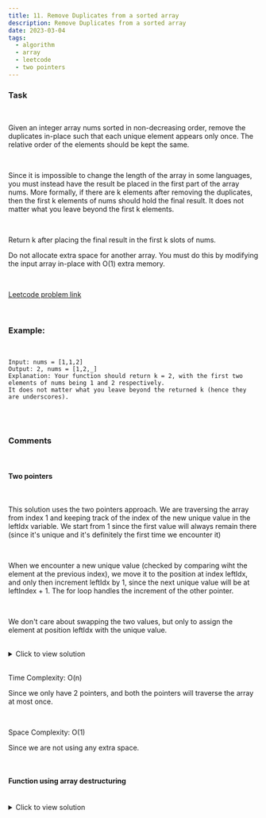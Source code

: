 ```yaml
---
title: 11. Remove Duplicates from a sorted array
description: Remove Duplicates from a sorted array
date: 2023-03-04
tags:
  - algorithm
  - array
  - leetcode
  - two pointers
---
```


### Task

<br />

Given an integer array nums sorted in non-decreasing order, remove the duplicates in-place such that each unique element appears only once. The relative order of the elements should be kept the same.

<br />

Since it is impossible to change the length of the array in some languages, you must instead have the result be placed in the first part of the array nums. More formally, if there are k elements after removing the duplicates, then the first k elements of nums should hold the final result. It does not matter what you leave beyond the first k elements.

<br />

Return k after placing the final result in the first k slots of nums.

Do not allocate extra space for another array. You must do this by modifying the input array in-place with O(1) extra memory.

<br />

[Leetcode problem link](https://leetcode.com/problems/remove-duplicates-from-sorted-array/)

<br />

### Example:

<br />

```
Input: nums = [1,1,2]
Output: 2, nums = [1,2,_]
Explanation: Your function should return k = 2, with the first two elements of nums being 1 and 2 respectively.
It does not matter what you leave beyond the returned k (hence they are underscores).
```

<br />
<br />

### Comments

<br />

#### Two pointers

<br />

This solution uses the two pointers approach. We are traversing the array from index 1 and keeping track of the index of the new unique value in the leftIdx variable.
We start from 1 since the first value will always remain there (since it's unique and it's definitely the first time we encounter it)

<br />

When we encounter a new unique value (checked by comparing wiht the element at the previous index), we move it to the position at index leftIdx, and only then increment leftIdx by 1, since the next unique value will be at leftIndex + 1.
The for loop handles the increment of the other pointer.

<br />

We don't care about swapping the two values, but only to assign the element at position leftIdx with the unique value.

<br />

<details>
  <summary>Click to view solution</summary>

```js
var removeDuplicates = function (nums) {
  if (nums.length < 2) return nums;

  let leftPointer = 1;

  for (let i = 1; i < nums.length; i++) {
    let previous = nums[i - 1];
    let current = nums[i];
    if (previous !== current) {
      nums[leftPointer] = nums[i];
      leftPointer++;
    }
  }

  return leftPointer;
};
```

</details>

<br />

Time Complexity: O(n)

Since we only have 2 pointers, and both the pointers will traverse the array at most once.

<br />

Space Complexity: O(1)

Since we are not using any extra space.

<br />

#### Function using array destructuring

<br />

<details>
  <summary>Click to view solution</summary>

```js
var removeDuplicates = function (nums) {
  let [left, right] = [0, 0];

  while (right < nums.length) {
    const [leftVal, rightVal] = [nums[left], nums[right]];

    const isEqual = rigthVal === leftVal;

    if (!isEqual) {
      left++;
      nums[left] = rightVal;
    }

    right++;
  }

  return left + 1;
};
```

</details>
